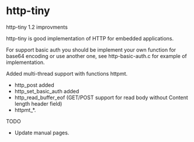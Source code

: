 http-tiny
=========

http-tiny 1.2 improvments

http-tiny is good implementation of HTTP for embedded 
applications.

For support basic auth you should be implement your own
function for base64 encoding or use another one, see
http-basic-auth.c for example of implementation.

Added multi-thread support with functions httpmt.

- http\_post added
- http\_set\_basic\_auth added
- http_read_buffer_eof (GET/POST support for read body without Content length header field) 
- httpmt\_\*.

TODO

- Update manual pages.
